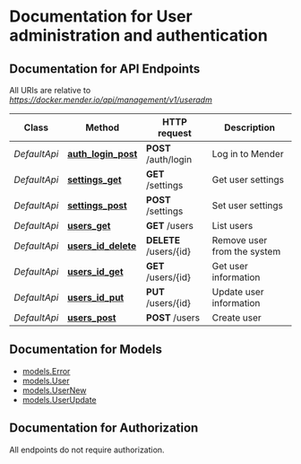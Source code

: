 # Documentation for User administration and authentication

<a name="documentation-for-api-endpoints"></a>
## Documentation for API Endpoints

All URIs are relative to *https://docker.mender.io/api/management/v1/useradm*

Class | Method | HTTP request | Description
------------ | ------------- | ------------- | -------------
*DefaultApi* | [**auth_login_post**](Apis/DefaultApi.md#auth_login_post) | **POST** /auth/login | Log in to Mender
*DefaultApi* | [**settings_get**](Apis/DefaultApi.md#settings_get) | **GET** /settings | Get user settings
*DefaultApi* | [**settings_post**](Apis/DefaultApi.md#settings_post) | **POST** /settings | Set user settings
*DefaultApi* | [**users_get**](Apis/DefaultApi.md#users_get) | **GET** /users | List users
*DefaultApi* | [**users_id_delete**](Apis/DefaultApi.md#users_id_delete) | **DELETE** /users/{id} | Remove user from the system
*DefaultApi* | [**users_id_get**](Apis/DefaultApi.md#users_id_get) | **GET** /users/{id} | Get user information
*DefaultApi* | [**users_id_put**](Apis/DefaultApi.md#users_id_put) | **PUT** /users/{id} | Update user information
*DefaultApi* | [**users_post**](Apis/DefaultApi.md#users_post) | **POST** /users | Create user


<a name="documentation-for-models"></a>
## Documentation for Models

 - [models.Error](Models/Error.md)
 - [models.User](Models/User.md)
 - [models.UserNew](Models/UserNew.md)
 - [models.UserUpdate](Models/UserUpdate.md)


<a name="documentation-for-authorization"></a>
## Documentation for Authorization

All endpoints do not require authorization.

